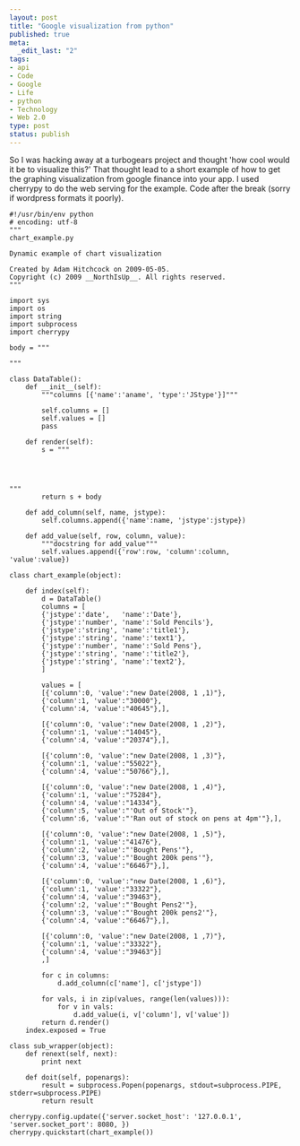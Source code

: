 ```yaml
---
layout: post
title: "Google visualization from python"
published: true
meta:
  _edit_last: "2"
tags:
- api
- Code
- Google
- Life
- python
- Technology
- Web 2.0
type: post
status: publish
---
```

So I was hacking away at a turbogears project and thought 'how cool would it be to visualize this?' That thought lead to a short example of how to get the graphing visualization from google finance into your app. I used cherrypy to do the web serving for the example. Code after the break (sorry if wordpress formats it poorly).

    #!/usr/bin/env python
    # encoding: utf-8
    """
    chart_example.py

    Dynamic example of chart visualization

    Created by Adam Hitchcock on 2009-05-05.
    Copyright (c) 2009 __NorthIsUp__. All rights reserved.
    """

    import sys
    import os
    import string
    import subprocess
    import cherrypy

    body = """

    """

    class DataTable():
    	def __init__(self):
    		"""columns [{'name':'aname', 'type':'JStype'}]"""

    		self.columns = []
    		self.values = []
    		pass

    	def render(self):
    		s = """




    """
    		return s + body

    	def add_column(self, name, jstype):
    		self.columns.append({'name':name, 'jstype':jstype})

    	def add_value(self, row, column, value):
    		"""docstring for add_value"""
    		self.values.append({'row':row, 'column':column, 'value':value})

    class chart_example(object):

    	def index(self):
    		d = DataTable()
    		columns = [
    		{'jstype':'date',	'name':'Date'},
    		{'jstype':'number', 'name':'Sold Pencils'},
    		{'jstype':'string', 'name':'title1'},
    		{'jstype':'string', 'name':'text1'},
    		{'jstype':'number', 'name':'Sold Pens'},
    		{'jstype':'string', 'name':'title2'},
    		{'jstype':'string', 'name':'text2'},
    		]

    		values = [
    		[{'column':0, 'value':"new Date(2008, 1 ,1)"},
    		{'column':1, 'value':"30000"},
    		{'column':4, 'value':"40645"},],

    		[{'column':0, 'value':"new Date(2008, 1 ,2)"},
    		{'column':1, 'value':"14045"},
    		{'column':4, 'value':"20374"},],

    		[{'column':0, 'value':"new Date(2008, 1 ,3)"},
    		{'column':1, 'value':"55022"},
    		{'column':4, 'value':"50766"},],

    		[{'column':0, 'value':"new Date(2008, 1 ,4)"},
    		{'column':1, 'value':"75284"},
    		{'column':4, 'value':"14334"},
    		{'column':5, 'value':"'Out of Stock'"},
    		{'column':6, 'value':"'Ran out of stock on pens at 4pm'"},],

    		[{'column':0, 'value':"new Date(2008, 1 ,5)"},
    		{'column':1, 'value':"41476"},
    		{'column':2, 'value':"'Bought Pens'"},
    		{'column':3, 'value':"'Bought 200k pens'"},
    		{'column':4, 'value':"66467"},],

    		[{'column':0, 'value':"new Date(2008, 1 ,6)"},
    		{'column':1, 'value':"33322"},
    		{'column':4, 'value':"39463"},
    		{'column':2, 'value':"'Bought Pens2'"},
    		{'column':3, 'value':"'Bought 200k pens2'"},
    		{'column':4, 'value':"66467"},],

    		[{'column':0, 'value':"new Date(2008, 1 ,7)"},
    		{'column':1, 'value':"33322"},
    		{'column':4, 'value':"39463"}]
    		,]

    		for c in columns:
    			d.add_column(c['name'], c['jstype'])

    		for vals, i in zip(values, range(len(values))):
    			for v in vals:
    				d.add_value(i, v['column'], v['value'])
    		return d.render()
    	index.exposed = True

    class sub_wrapper(object):
    	def renext(self, next):
    		print next

    	def doit(self, popenargs):
    		result = subprocess.Popen(popenargs, stdout=subprocess.PIPE, stderr=subprocess.PIPE)
    		return result

    cherrypy.config.update({'server.socket_host': '127.0.0.1', 'server.socket_port': 8080, })
    cherrypy.quickstart(chart_example())
